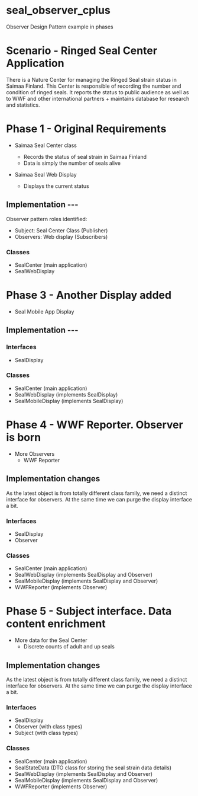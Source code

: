 seal_observer_cplus
=========================================
Observer Design Pattern example in phases

Scenario - Ringed Seal Center Application
=========================================

There is a Nature Center for managing the Ringed Seal strain status in Saimaa Finland.
This Center is responsible of recording the number and condition of ringed seals.
It reports the status to public audience as well as to WWF and other international partners + maintains database for research and statistics.

Phase 1 - Original Requirements
================================

* Saimaa Seal Center class 
  * Records the status of seal strain in Saimaa Finland
  * Data is simply the number of seals alive
  
* Saimaa Seal Web Display
  * Displays the current status
  
## Implementation ---

Observer pattern roles identified:
* Subject: Seal Center Class (Publisher)
* Observers: Web display (Subscribers)

### Classes
* SealCenter (main application)
* SealWebDisplay

Phase 3 - Another Display added
================================

* Seal Mobile App Display

## Implementation ---

### Interfaces
* SealDisplay
### Classes
* SealCenter (main application)
* SealWebDisplay (implements SealDisplay)
* SealMobileDisplay (implements SealDisplay)


Phase 4 - WWF Reporter. Observer is born 
========================================

* More Observers
  * WWF Reporter 
  
## Implementation changes

As the latest object is from totally different class family, we need a distinct interface for observers.
At the same time we can purge the display interface a bit.

### Interfaces
* SealDisplay
* Observer
### Classes
* SealCenter (main application)
* SealWebDisplay (implements SealDisplay and Observer)
* SealMobileDisplay (implements SealDisplay and Observer)
* WWFReporter (implements Observer)

Phase 5 - Subject interface. Data content enrichment
====================================================

* More data for the Seal Center
  * Discrete counts of adult and up seals


## Implementation changes

As the latest object is from totally different class family, we need a distinct interface for observers.
At the same time we can purge the display interface a bit.

### Interfaces
* SealDisplay
* Observer (with class types)
* Subject (with class types)
### Classes
* SealCenter (main application)
* SealStateData (DTO class for storing the seal strain data details)
* SealWebDisplay (implements SealDisplay and Observer)
* SealMobileDisplay (implements SealDisplay and Observer)
* WWFReporter (implements Observer)


